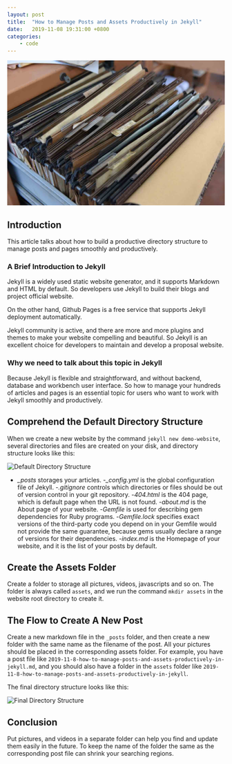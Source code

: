 ```yaml
---
layout: post
title:  "How to Manage Posts and Assets Productively in Jekyll"
date:   2019-11-08 19:31:00 +0800
categories:
    - code
---
```


![How to Manage Posts and Assets Productively in Jekyll](/assets/2019-11-8-how-to-manage-posts-and-assets-productively-in-jekyll/banner.jpg)

## Introduction

This article talks about how to build a productive directory structure to manage posts and pages smoothly and productively.

### A Brief Introduction to Jekyll

Jekyll is a widely used static website generator, and it supports Markdown and HTML by default. So developers use Jekyll to build their blogs and project official website.

On the other hand, Github Pages is a free service that supports Jekyll deployment automatically.

Jekyll community is active, and there are more and more plugins and themes to make your website compelling and beautiful. So Jekyll is an excellent choice for developers to maintain and develop a proposal website.

### Why we need to talk about this topic in Jekyll

Because Jekyll is flexible and straightforward, and without backend, database and workbench user interface. So how to manage your hundreds of articles and pages is an essential topic for users who want to work with Jekyll smoothly and productively.

## Comprehend the Default Directory Structure

When we create a new website by the command `jekyll new demo-website`, several directories and files are created on your disk, and directory structure looks like this:

![Default Directory Structure](/assets/2019-11-8-how-to-build-a-productive-directory-structure-in-jekyll/default-directory-structure.jpg)

- *_posts* storages your articles.
-*_config.yml* is the global configuration file of Jekyll.
-*.gitignore* controls which directories or files should be out of version control in your git repository.
-*404.html* is the 404 page, which is default page when the URL is not found.
-*about.md* is the About page of your website.
-*Gemfile* is used for describing gem dependencies for Ruby programs.
-*Gemfile.lock* specifies exact versions of the third-party code you depend on in your Gemfile would not provide the same guarantee, because gems usually declare a range of versions for their dependencies.
-*index.md* is the Homepage of your website, and it is the list of your posts by default.

## Create the Assets Folder

Create a folder to storage all pictures, videos, javascripts and so on. The folder is always called `assets`, and we run the command `mkdir assets` in the website root directory to create it.

## The Flow to Create A New Post

Create a new markdown file in the `_posts` folder, and then create a new folder with the same name as the filename of the post. All your pictures should be placed in the corresponding assets folder. For example, you have a post file like `2019-11-8-how-to-manage-posts-and-assets-productively-in-jekyll.md`, and you should also have a folder in the `assets` folder like `2019-11-8-how-to-manage-posts-and-assets-productively-in-jekyll`.

The final directory structure looks like this:

![Final Directory Structure](/assets/2019-11-8-how-to-manage-posts-and-assets-productively-in-jekyll/tree.jpg)

## Conclusion

Put pictures, and videos in a separate folder can help you find and update them easily in the future. To keep the name of the folder the same as the corresponding post file can shrink your searching regions.
